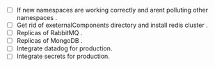 
- [ ] If new namespaces are working correctly and arent polluting other namespaces .
- [ ] Get rid of exeternalComponents directory and install redis cluster . 
- [ ] Replicas of RabbitMQ .
- [ ] Replicas of MongoDB .
- [ ] Integrate datadog for production.
- [ ] Integrate secrets for production.